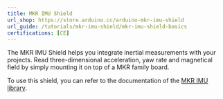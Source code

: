 ```yaml
---
title: MKR IMU Shield
url_shop: https://store.arduino.cc/arduino-mkr-imu-shield
url_guide: /tutorials/mkr-imu-shield/mkr-imu-shield-basics
certifications: [CE]
---
```


The MKR IMU Shield helps you integrate inertial measurements with your projects. Read three-dimensional acceleration, yaw rate and magnetical field by simply mounting it on top of a MKR family board.

To use this shield, you can refer to the documentation of the [MKR IMU library](https://www.arduino.cc/reference/en/libraries/mkrimu/).